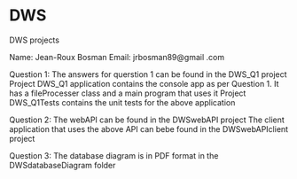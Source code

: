 # DWS
DWS projects

Name: Jean-Roux Bosman
Email: jrbosman89@gmail .com

Question 1:
The answers for querstion 1 can be found in the DWS_Q1 project
Project DWS_Q1 application contains the console app as per Question 1. It has a fileProcesser class and a main program that uses it
Project DWS_Q1Tests contains the unit tests for the above application

Question 2: 
The webAPI can be found in the DWSwebAPI project
The client application that uses the above API can bebe found in the DWSwebAPIclient project

Question 3:
The database diagram is in PDF format in the DWSdatabaseDiagram folder
